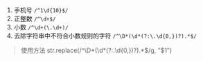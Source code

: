 1. 手机号 ``` /^1\d{10}$/ ```
2. 正整数 ``` /^\d+$/ ```
3. 小数 ``` /^\d+(\.\d+)/ ```
4. 去除字符串中不符合小数规则的字符 ``` /^\D*(\d*(?:\.\d{0,})?).*$/ ```
> 使用方法 str.replace(/^\D*(\d*(?:\.\d{0,})?).*$/g, "$1")

